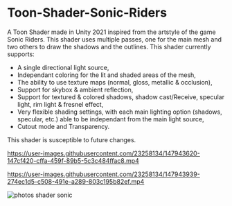 # Toon-Shader-Sonic-Riders
A Toon Shader made in Unity 2021 inspired from the artstyle of the game Sonic Riders.
This shader uses multiple passes, one for the main mesh and two others to draw the shadows and the outlines.
This shader currently supports:
- A single directional light source,
- Independant coloring for the lit and shaded areas of the mesh,
- The ability to use texture maps (normal, gloss, metallic & occlusion),
- Support for skybox & ambient reflection,
- Support for textured & colored shadows, shadow cast/Receive, specular light, rim light & fresnel effect,
- Very flexible shading settings, with each main lighting option (shadows, specular, etc.) able to be independant from the main light source,
- Cutout mode and Transparency.

This shader is susceptible to future changes.

https://user-images.githubusercontent.com/23258134/147943620-147cf420-cffa-459f-89b5-5c3c484ffac8.mp4

https://user-images.githubusercontent.com/23258134/147943939-274ec1d5-c508-491e-a289-803c195b82ef.mp4

![photos shader sonic](https://user-images.githubusercontent.com/23258134/147944396-8f3ba634-639c-4609-a81c-84eb69461e37.png)
